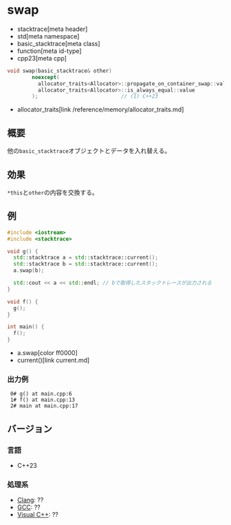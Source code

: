 # swap
* stacktrace[meta header]
* std[meta namespace]
* basic_stacktrace[meta class]
* function[meta id-type]
* cpp23[meta cpp]

```cpp
void swap(basic_stacktrace& other)
        noexcept(
          allocator_traits<Allocator>::propagate_on_container_swap::value ||
          allocator_traits<Allocator>::is_always_equal::value
        );                           // (1) C++23
```
* allocator_traits[link /reference/memory/allocator_traits.md]

## 概要
他の`basic_stacktrace`オブジェクトとデータを入れ替える。


## 効果
`*this`と`other`の内容を交換する。


## 例
```cpp example
#include <iostream>
#include <stacktrace>

void g() {
  std::stacktrace a = std::stacktrace::current();
  std::stacktrace b = std::stacktrace::current();
  a.swap(b);

  std::cout << a << std::endl; // bで取得したスタックトレースが出力される
}

void f() {
  g();
}

int main() {
  f();
}
```
* a.swap[color ff0000]
* current()[link current.md]

### 出力例
```
 0# g() at main.cpp:6
 1# f() at main.cpp:13
 2# main at main.cpp:17
```


## バージョン
### 言語
- C++23

### 処理系
- [Clang](/implementation.md#clang): ??
- [GCC](/implementation.md#gcc): ??
- [Visual C++](/implementation.md#visual_cpp): ??
